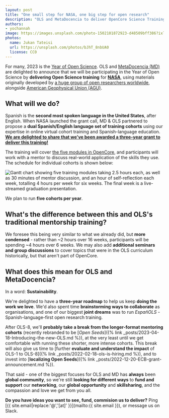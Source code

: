 ```yaml
---
layout: post
title: "One small step for NASA, one big step for open research"
description: "OLS and MetaDocencia to deliver OpenCore Science Training"
authors:
- yochannah
image: https://images.unsplash.com/photo-1502101872923-d48509bff386?ixlib=rb-4.0.3&ixid=MnwxMjA3fDB8MHxwaG90by1wYWdlfHx8fGVufDB8fHx8&auto=format&fit=crop&w=1032&q=80
photos:
  name: Jukan Tateisi
  url: https://unsplash.com/photos/bJhT_8nbUA0
  license: CC0
---
```


For many, 2023 is the [Year of Open Science](https://www.whitehouse.gov/ostp/news-updates/2023/01/11/fact-sheet-biden-harris-administration-announces-new-actions-to-advance-open-and-equitable-research/). OLS and [MetaDocencia (MD)](https://www.metadocencia.org/) are delighted to announce that we will be participating in the Year of Open Science by **delivering Open Science training** for **[NASA](https://www.nasa.gov/)**, using materials originally developed by [a huge group of open researchers worldwide](https://opensciency.github.io/sprint-content/#contributors), alongside [American Geophysical Union (AGU)](https://www.agu.org/).

## What will we do? 

Spanish is the **second most spoken language in the United States**, after English. When NASA launched the grant call, MD & OLS partnered to propose a **dual Spanish/English language set of training cohorts** using our expertise in online virtual cohort training and Spanish-language education. [**We are delighted to share that we've been awarded a three-year grant to deliver this training!**](https://www.nasa.gov/centers/marshall/news/releases/2023/nasa-boosts-open-science-through-innovative-training/)

The training will cover [the five modules in OpenCore](https://opensciency.github.io/sprint-content), and participants will work with a mentor to discuss real-world application of the skills they use. The schedule for individual cohorts is shown below: 

![Gantt chart showing five training modules taking 2.5 hours each, as well as 30 minutes of mentor discussion, and an hour of self-reflection each week, totalling 4 hours per week for six weeks. The final week is a live-streamed graduation presentation.](https://hackmd.io/_uploads/Hk-H2tEb2.png)
  
We plan to run **five cohorts per year**. 
  
## What's the difference between this and OLS's traditional mentorship training? 

We foresee this being very similar to what we already did, but **more condensed** - rather than ~2 hours over 16 weeks, participants will be spending ~4 hours over 6 weeks. We may also add **additional seminars and group discussions** to cover topics that were in the OLS curriculum historically, but that aren't part of OpenCore. 

## What does this mean for OLS and MetaDocencia? 

In a word: **Sustainability**. 

We're delighted to have a **three-year roadmap** to help us keep **doing the work we love**. We'd also spent time **brainstorming ways to collaborate** as organisations, and one of our biggest **joint dreams** was to run *EspañOLS* - Spanish-language-first open research training.

After OLS-8, we'll **probably take a break from the longer-format mentoring cohorts** (recently rebranded to be [*Open Seeds*]({% link  _posts/2023-04-18-Introducing-the-new-OLS.md %}), at the very least until we get comfortable with running these shorter, more intense cohorts. This break will also give us time to [further **evaluate and understand the impact** of OLS-1 to OLS-8]({% link  _posts/2022-02-18-ols-is-hiring.md %}), and to invest into [**localizing Open Seeds**]({% link _posts/2022-12-20-ECB-grant-announcement.md %}). 

That said - one of the biggest focuses for OLS and MD has **always** been **global community**, so we're still **looking for different ways** to **fund and support** our **networking**, our **global opportunity** and **skillsharing**, and the compassion and love we get from you all. 

<i class="fa-solid fa-envelope-open-text"></i> **Do you have ideas you want to see, fund, commision us to deliver?** Ping [{{ site.email|replace:'@','[at]' }}](mailto:{{ site.email }}), or message us on Slack. 
